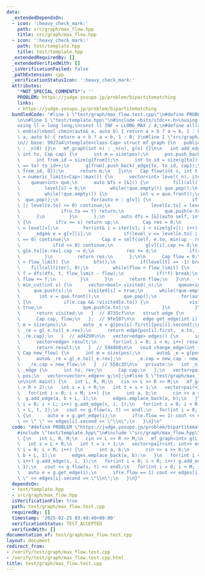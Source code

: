 ```yaml
---
data:
  _extendedDependsOn:
  - icon: ':heavy_check_mark:'
    path: src/graph/max_flow.hpp
    title: src/graph/max_flow.hpp
  - icon: ':heavy_check_mark:'
    path: test/template.hpp
    title: test/template.hpp
  _extendedRequiredBy: []
  _extendedVerifiedWith: []
  _isVerificationFailed: false
  _pathExtension: cpp
  _verificationStatusIcon: ':heavy_check_mark:'
  attributes:
    '*NOT_SPECIAL_COMMENTS*': ''
    PROBLEM: https://judge.yosupo.jp/problem/bipartitematching
    links:
    - https://judge.yosupo.jp/problem/bipartitematching
  bundledCode: "#line 1 \"test/graph/max_flow.test.cpp\"\n#define PROBLEM \"https://judge.yosupo.jp/problem/bipartitematching\"\
    \n\n#line 1 \"test/template.hpp\"\n#include <bits/stdc++.h>\nusing namespace std;\n\
    using ll = long long;\nconst ll INF = LLONG_MAX / 4;\n#define all(a) begin(a),\
    \ end(a)\nbool chmin(auto& a, auto b) { return a > b ? a = b, 1 : 0; }\nbool chmax(auto&\
    \ a, auto b) { return a < b ? a = b, 1 : 0; }\n#line 1 \"src/graph/max_flow.hpp\"\
    \n// base: 9927a4\ntemplate<class Cap> struct mf_graph {\n   public:\n   mf_graph()\
    \ : _n(0) {}\n   mf_graph(int n) : _n(n), g(n) {}\n\n   int add_edge(int from,\
    \ int to, Cap cap) {\n      int m = size(pos);\n      pos.push_back({from, size(g[from])});\n\
    \      int from_id = size(g[from]);\n      int to_id = size(g[to]);\n      if(from\
    \ == to) to_id++;\n      g[from].push_back(_edge{to, to_id, cap});\n      g[to].push_back(_edge{from,\
    \ from_id, 0});\n      return m;\n   }\n\n   Cap flow(int s, int t, Cap flow_limit\
    \ = numeric_limits<Cap>::max()) {\n      vector<int> level(_n), iter(_n);\n  \
    \    queue<int> que;\n      auto bfs = [&]() {\n         fill(all(level), -1);\n\
    \         level[s] = 0;\n         while(!que.empty()) que.pop();\n         que.push(s);\n\
    \         while(!que.empty()) {\n            int v = que.front();\n          \
    \  que.pop();\n            for(auto e : g[v]) {\n               if(e.cap == 0\
    \ || level[e.to] >= 0) continue;\n               level[e.to] = level[v] + 1;\n\
    \               if(e.to == t) return;\n               que.push(e.to);\n      \
    \      }\n         }\n      };\n      auto dfs = [&](auto self, int v, Cap up)\
    \ {\n         if(v == s) return up;\n         Cap res = 0;\n         int level_v\
    \ = level[v];\n         for(int& i = iter[v]; i < size(g[v]); i++) {\n       \
    \     _edge& e = g[v][i];\n            if(level_v <= level[e.to] || g[e.to][e.rev].cap\
    \ == 0) continue;\n            Cap d = self(self, e.to, min(up - res, g[e.to][e.rev].cap));\n\
    \            if(d <= 0) continue;\n            g[v][i].cap += d;\n           \
    \ g[e.to][e.rev].cap -= d;\n            res += d;\n            if(res == up) break;\n\
    \         }\n         return res;\n      };\n\n      Cap flow = 0;\n      while(flow\
    \ < flow_limit) {\n         bfs();\n         if(level[t] == -1) break;\n     \
    \    fill(all(iter), 0);\n         while(flow < flow_limit) {\n            Cap\
    \ f = dfs(dfs, t, flow_limit - flow);\n            if(!f) break;\n           \
    \ flow += f;\n         }\n      }\n      return flow;\n   }\n\n   vector<bool>\
    \ min_cut(int s) {\n      vector<bool> visited(_n);\n      queue<int> que;\n \
    \     que.push(s);\n      visited[s] = true;\n      while(!que.empty()) {\n  \
    \       int v = que.front();\n         que.pop();\n         for(auto e : g[v])\
    \ {\n            if(e.cap && !visited[e.to]) {\n               visited[e.to] =\
    \ true;\n               que.push(e.to);\n            }\n         }\n      }\n\
    \      return visited;\n   }  // 8735cf\n\n   struct edge {\n      int from, to;\n\
    \      Cap cap, flow;\n   };  // 9fe107\n\n   edge get_edge(int i) {\n      int\
    \ m = size(pos);\n      auto _e = g[pos[i].first][pos[i].second];\n      auto\
    \ _re = g[_e.to][_e.rev];\n      return edge{pos[i].first, _e.to, _e.cap + _re.cap,\
    \ _re.cap};\n   }  // ad4299\n\n   vector<edge> edges() {\n      int m = size(pos);\n\
    \      vector<edge> result;\n      for(int i = 0; i < m; i++) result.push_back(get_edge(i));\n\
    \      return result;\n   }  // 5948b8\n\n   void change_edge(int i, Cap new_cap,\
    \ Cap new_flow) {\n      int m = size(pos);\n      auto& _e = g[pos[i].first][pos[i].second];\n\
    \      auto& _re = g[_e.to][_e.rev];\n      _e.cap = new_cap - new_flow;\n   \
    \   _re.cap = new_flow;\n   }  // 558c35\n\n   private:\n   int _n;\n   struct\
    \ _edge {\n      int to, rev;\n      Cap cap;\n   };\n   vector<pair<int, int>>\
    \ pos;\n   vector<vector<_edge>> g;\n};\n#line 5 \"test/graph/max_flow.test.cpp\"\
    \n\nint main() {\n   int L, R, M;\n   cin >> L >> R >> M;\n   mf_graph<int> g(L\
    \ + R + 2);\n   int s = L + R;\n   int t = s + 1;\n   vector<pair<int, int>> edges;\n\
    \   for(int i = 0; i < M; i++) {\n      int a, b;\n      cin >> a >> b;\n    \
    \  g.add_edge(a, b + L, 1);\n      edges.emplace_back(a, b);\n   }\n   for(int\
    \ i = 0; i < L; i++) g.add_edge(s, i, 1);\n   for(int i = 0; i < R; i++) g.add_edge(i\
    \ + L, t, 1);\n   cout << g.flow(s, t) << endl;\n   for(int i = 0; i < M; i++)\
    \ {\n      auto e = g.get_edge(i);\n      if(e.flow == 1) cout << edges[i].first\
    \ << \" \" << edges[i].second << \"\\n\";\n   }\n}\n"
  code: "#define PROBLEM \"https://judge.yosupo.jp/problem/bipartitematching\"\n\n\
    #include \"test/template.hpp\"\n#include \"src/graph/max_flow.hpp\"\n\nint main()\
    \ {\n   int L, R, M;\n   cin >> L >> R >> M;\n   mf_graph<int> g(L + R + 2);\n\
    \   int s = L + R;\n   int t = s + 1;\n   vector<pair<int, int>> edges;\n   for(int\
    \ i = 0; i < M; i++) {\n      int a, b;\n      cin >> a >> b;\n      g.add_edge(a,\
    \ b + L, 1);\n      edges.emplace_back(a, b);\n   }\n   for(int i = 0; i < L;\
    \ i++) g.add_edge(s, i, 1);\n   for(int i = 0; i < R; i++) g.add_edge(i + L, t,\
    \ 1);\n   cout << g.flow(s, t) << endl;\n   for(int i = 0; i < M; i++) {\n   \
    \   auto e = g.get_edge(i);\n      if(e.flow == 1) cout << edges[i].first << \"\
    \ \" << edges[i].second << \"\\n\";\n   }\n}"
  dependsOn:
  - test/template.hpp
  - src/graph/max_flow.hpp
  isVerificationFile: true
  path: test/graph/max_flow.test.cpp
  requiredBy: []
  timestamp: '2025-02-25 03:49:40+09:00'
  verificationStatus: TEST_ACCEPTED
  verifiedWith: []
documentation_of: test/graph/max_flow.test.cpp
layout: document
redirect_from:
- /verify/test/graph/max_flow.test.cpp
- /verify/test/graph/max_flow.test.cpp.html
title: test/graph/max_flow.test.cpp
---
```

